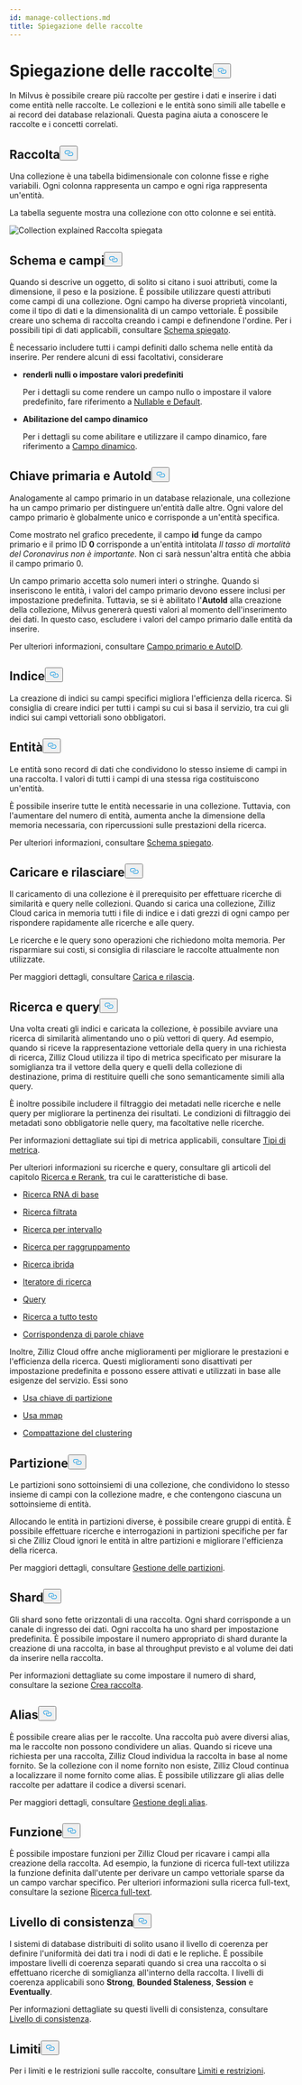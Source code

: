 ```yaml
---
id: manage-collections.md
title: Spiegazione delle raccolte
---
```

<h1 id="Collection-Explained​" class="common-anchor-header">Spiegazione delle raccolte<button data-href="#Collection-Explained​" class="anchor-icon" translate="no">
      <svg translate="no"
        aria-hidden="true"
        focusable="false"
        height="20"
        version="1.1"
        viewBox="0 0 16 16"
        width="16"
      >
        <path
          fill="#0092E4"
          fill-rule="evenodd"
          d="M4 9h1v1H4c-1.5 0-3-1.69-3-3.5S2.55 3 4 3h4c1.45 0 3 1.69 3 3.5 0 1.41-.91 2.72-2 3.25V8.59c.58-.45 1-1.27 1-2.09C10 5.22 8.98 4 8 4H4c-.98 0-2 1.22-2 2.5S3 9 4 9zm9-3h-1v1h1c1 0 2 1.22 2 2.5S13.98 12 13 12H9c-.98 0-2-1.22-2-2.5 0-.83.42-1.64 1-2.09V6.25c-1.09.53-2 1.84-2 3.25C6 11.31 7.55 13 9 13h4c1.45 0 3-1.69 3-3.5S14.5 6 13 6z"
        ></path>
      </svg>
    </button></h1><p>In Milvus è possibile creare più raccolte per gestire i dati e inserire i dati come entità nelle raccolte. Le collezioni e le entità sono simili alle tabelle e ai record dei database relazionali. Questa pagina aiuta a conoscere le raccolte e i concetti correlati.</p>
<h2 id="Collection​" class="common-anchor-header">Raccolta<button data-href="#Collection​" class="anchor-icon" translate="no">
      <svg translate="no"
        aria-hidden="true"
        focusable="false"
        height="20"
        version="1.1"
        viewBox="0 0 16 16"
        width="16"
      >
        <path
          fill="#0092E4"
          fill-rule="evenodd"
          d="M4 9h1v1H4c-1.5 0-3-1.69-3-3.5S2.55 3 4 3h4c1.45 0 3 1.69 3 3.5 0 1.41-.91 2.72-2 3.25V8.59c.58-.45 1-1.27 1-2.09C10 5.22 8.98 4 8 4H4c-.98 0-2 1.22-2 2.5S3 9 4 9zm9-3h-1v1h1c1 0 2 1.22 2 2.5S13.98 12 13 12H9c-.98 0-2-1.22-2-2.5 0-.83.42-1.64 1-2.09V6.25c-1.09.53-2 1.84-2 3.25C6 11.31 7.55 13 9 13h4c1.45 0 3-1.69 3-3.5S14.5 6 13 6z"
        ></path>
      </svg>
    </button></h2><p>Una collezione è una tabella bidimensionale con colonne fisse e righe variabili. Ogni colonna rappresenta un campo e ogni riga rappresenta un'entità. </p>
<p>La tabella seguente mostra una collezione con otto colonne e sei entità.</p>
<p>
  
   <span class="img-wrapper"> <img translate="no" src="/docs/v2.4.x/assets/collection-explained.png" alt="Collection explained" class="doc-image" id="collection-explained" />
   </span> <span class="img-wrapper"> <span>Raccolta spiegata</span> </span></p>
<h2 id="Schema-and-Fields​" class="common-anchor-header">Schema e campi<button data-href="#Schema-and-Fields​" class="anchor-icon" translate="no">
      <svg translate="no"
        aria-hidden="true"
        focusable="false"
        height="20"
        version="1.1"
        viewBox="0 0 16 16"
        width="16"
      >
        <path
          fill="#0092E4"
          fill-rule="evenodd"
          d="M4 9h1v1H4c-1.5 0-3-1.69-3-3.5S2.55 3 4 3h4c1.45 0 3 1.69 3 3.5 0 1.41-.91 2.72-2 3.25V8.59c.58-.45 1-1.27 1-2.09C10 5.22 8.98 4 8 4H4c-.98 0-2 1.22-2 2.5S3 9 4 9zm9-3h-1v1h1c1 0 2 1.22 2 2.5S13.98 12 13 12H9c-.98 0-2-1.22-2-2.5 0-.83.42-1.64 1-2.09V6.25c-1.09.53-2 1.84-2 3.25C6 11.31 7.55 13 9 13h4c1.45 0 3-1.69 3-3.5S14.5 6 13 6z"
        ></path>
      </svg>
    </button></h2><p>Quando si descrive un oggetto, di solito si citano i suoi attributi, come la dimensione, il peso e la posizione. È possibile utilizzare questi attributi come campi di una collezione. Ogni campo ha diverse proprietà vincolanti, come il tipo di dati e la dimensionalità di un campo vettoriale. È possibile creare uno schema di raccolta creando i campi e definendone l'ordine. Per i possibili tipi di dati applicabili, consultare <a href="/docs/it/schema.md">Schema spiegato</a>.</p>
<p>È necessario includere tutti i campi definiti dallo schema nelle entità da inserire. Per rendere alcuni di essi facoltativi, considerare</p>
<ul>
<li><p><strong>renderli nulli o impostare valori predefiniti</strong></p>
<p>Per i dettagli su come rendere un campo nullo o impostare il valore predefinito, fare riferimento a <a href="/docs/it/nullable-and-default.md">Nullable e Default</a>.</p></li>
<li><p><strong>Abilitazione del campo dinamico</strong></p>
<p>Per i dettagli su come abilitare e utilizzare il campo dinamico, fare riferimento a <a href="/docs/it/enable-dynamic-field.md">Campo dinamico</a>.</p></li>
</ul>
<h2 id="Primary-key-and-AutoId​" class="common-anchor-header">Chiave primaria e AutoId<button data-href="#Primary-key-and-AutoId​" class="anchor-icon" translate="no">
      <svg translate="no"
        aria-hidden="true"
        focusable="false"
        height="20"
        version="1.1"
        viewBox="0 0 16 16"
        width="16"
      >
        <path
          fill="#0092E4"
          fill-rule="evenodd"
          d="M4 9h1v1H4c-1.5 0-3-1.69-3-3.5S2.55 3 4 3h4c1.45 0 3 1.69 3 3.5 0 1.41-.91 2.72-2 3.25V8.59c.58-.45 1-1.27 1-2.09C10 5.22 8.98 4 8 4H4c-.98 0-2 1.22-2 2.5S3 9 4 9zm9-3h-1v1h1c1 0 2 1.22 2 2.5S13.98 12 13 12H9c-.98 0-2-1.22-2-2.5 0-.83.42-1.64 1-2.09V6.25c-1.09.53-2 1.84-2 3.25C6 11.31 7.55 13 9 13h4c1.45 0 3-1.69 3-3.5S14.5 6 13 6z"
        ></path>
      </svg>
    </button></h2><p>Analogamente al campo primario in un database relazionale, una collezione ha un campo primario per distinguere un'entità dalle altre. Ogni valore del campo primario è globalmente unico e corrisponde a un'entità specifica. </p>
<p>Come mostrato nel grafico precedente, il campo <strong>id</strong> funge da campo primario e il primo ID <strong>0</strong> corrisponde a un'entità intitolata <em>Il tasso di mortalità del Coronavirus non è importante</em>. Non ci sarà nessun'altra entità che abbia il campo primario 0.</p>
<p>Un campo primario accetta solo numeri interi o stringhe. Quando si inseriscono le entità, i valori del campo primario devono essere inclusi per impostazione predefinita. Tuttavia, se si è abilitato l'<strong>AutoId</strong> alla creazione della collezione, Milvus genererà questi valori al momento dell'inserimento dei dati. In questo caso, escludere i valori del campo primario dalle entità da inserire.</p>
<p>Per ulteriori informazioni, consultare <a href="/docs/it/primary-field.md">Campo primario e AutoID</a>.</p>
<h2 id="Index​" class="common-anchor-header">Indice<button data-href="#Index​" class="anchor-icon" translate="no">
      <svg translate="no"
        aria-hidden="true"
        focusable="false"
        height="20"
        version="1.1"
        viewBox="0 0 16 16"
        width="16"
      >
        <path
          fill="#0092E4"
          fill-rule="evenodd"
          d="M4 9h1v1H4c-1.5 0-3-1.69-3-3.5S2.55 3 4 3h4c1.45 0 3 1.69 3 3.5 0 1.41-.91 2.72-2 3.25V8.59c.58-.45 1-1.27 1-2.09C10 5.22 8.98 4 8 4H4c-.98 0-2 1.22-2 2.5S3 9 4 9zm9-3h-1v1h1c1 0 2 1.22 2 2.5S13.98 12 13 12H9c-.98 0-2-1.22-2-2.5 0-.83.42-1.64 1-2.09V6.25c-1.09.53-2 1.84-2 3.25C6 11.31 7.55 13 9 13h4c1.45 0 3-1.69 3-3.5S14.5 6 13 6z"
        ></path>
      </svg>
    </button></h2><p>La creazione di indici su campi specifici migliora l'efficienza della ricerca. Si consiglia di creare indici per tutti i campi su cui si basa il servizio, tra cui gli indici sui campi vettoriali sono obbligatori.</p>
<h2 id="Entity​" class="common-anchor-header">Entità<button data-href="#Entity​" class="anchor-icon" translate="no">
      <svg translate="no"
        aria-hidden="true"
        focusable="false"
        height="20"
        version="1.1"
        viewBox="0 0 16 16"
        width="16"
      >
        <path
          fill="#0092E4"
          fill-rule="evenodd"
          d="M4 9h1v1H4c-1.5 0-3-1.69-3-3.5S2.55 3 4 3h4c1.45 0 3 1.69 3 3.5 0 1.41-.91 2.72-2 3.25V8.59c.58-.45 1-1.27 1-2.09C10 5.22 8.98 4 8 4H4c-.98 0-2 1.22-2 2.5S3 9 4 9zm9-3h-1v1h1c1 0 2 1.22 2 2.5S13.98 12 13 12H9c-.98 0-2-1.22-2-2.5 0-.83.42-1.64 1-2.09V6.25c-1.09.53-2 1.84-2 3.25C6 11.31 7.55 13 9 13h4c1.45 0 3-1.69 3-3.5S14.5 6 13 6z"
        ></path>
      </svg>
    </button></h2><p>Le entità sono record di dati che condividono lo stesso insieme di campi in una raccolta. I valori di tutti i campi di una stessa riga costituiscono un'entità.</p>
<p>È possibile inserire tutte le entità necessarie in una collezione. Tuttavia, con l'aumentare del numero di entità, aumenta anche la dimensione della memoria necessaria, con ripercussioni sulle prestazioni della ricerca.</p>
<p>Per ulteriori informazioni, consultare <a href="/docs/it/schema.md">Schema spiegato</a>.</p>
<h2 id="Load-and-Release​" class="common-anchor-header">Caricare e rilasciare<button data-href="#Load-and-Release​" class="anchor-icon" translate="no">
      <svg translate="no"
        aria-hidden="true"
        focusable="false"
        height="20"
        version="1.1"
        viewBox="0 0 16 16"
        width="16"
      >
        <path
          fill="#0092E4"
          fill-rule="evenodd"
          d="M4 9h1v1H4c-1.5 0-3-1.69-3-3.5S2.55 3 4 3h4c1.45 0 3 1.69 3 3.5 0 1.41-.91 2.72-2 3.25V8.59c.58-.45 1-1.27 1-2.09C10 5.22 8.98 4 8 4H4c-.98 0-2 1.22-2 2.5S3 9 4 9zm9-3h-1v1h1c1 0 2 1.22 2 2.5S13.98 12 13 12H9c-.98 0-2-1.22-2-2.5 0-.83.42-1.64 1-2.09V6.25c-1.09.53-2 1.84-2 3.25C6 11.31 7.55 13 9 13h4c1.45 0 3-1.69 3-3.5S14.5 6 13 6z"
        ></path>
      </svg>
    </button></h2><p>Il caricamento di una collezione è il prerequisito per effettuare ricerche di similarità e query nelle collezioni. Quando si carica una collezione, Zilliz Cloud carica in memoria tutti i file di indice e i dati grezzi di ogni campo per rispondere rapidamente alle ricerche e alle query.</p>
<p>Le ricerche e le query sono operazioni che richiedono molta memoria. Per risparmiare sui costi, si consiglia di rilasciare le raccolte attualmente non utilizzate.</p>
<p>Per maggiori dettagli, consultare <a href="/docs/it/load-and-release.md">Carica e rilascia</a>.</p>
<h2 id="Search-and-Query​" class="common-anchor-header">Ricerca e query<button data-href="#Search-and-Query​" class="anchor-icon" translate="no">
      <svg translate="no"
        aria-hidden="true"
        focusable="false"
        height="20"
        version="1.1"
        viewBox="0 0 16 16"
        width="16"
      >
        <path
          fill="#0092E4"
          fill-rule="evenodd"
          d="M4 9h1v1H4c-1.5 0-3-1.69-3-3.5S2.55 3 4 3h4c1.45 0 3 1.69 3 3.5 0 1.41-.91 2.72-2 3.25V8.59c.58-.45 1-1.27 1-2.09C10 5.22 8.98 4 8 4H4c-.98 0-2 1.22-2 2.5S3 9 4 9zm9-3h-1v1h1c1 0 2 1.22 2 2.5S13.98 12 13 12H9c-.98 0-2-1.22-2-2.5 0-.83.42-1.64 1-2.09V6.25c-1.09.53-2 1.84-2 3.25C6 11.31 7.55 13 9 13h4c1.45 0 3-1.69 3-3.5S14.5 6 13 6z"
        ></path>
      </svg>
    </button></h2><p>Una volta creati gli indici e caricata la collezione, è possibile avviare una ricerca di similarità alimentando uno o più vettori di query. Ad esempio, quando si riceve la rappresentazione vettoriale della query in una richiesta di ricerca, Zilliz Cloud utilizza il tipo di metrica specificato per misurare la somiglianza tra il vettore della query e quelli della collezione di destinazione, prima di restituire quelli che sono semanticamente simili alla query.</p>
<p>È inoltre possibile includere il filtraggio dei metadati nelle ricerche e nelle query per migliorare la pertinenza dei risultati. Le condizioni di filtraggio dei metadati sono obbligatorie nelle query, ma facoltative nelle ricerche.</p>
<p>Per informazioni dettagliate sui tipi di metrica applicabili, consultare <a href="/docs/it/metric.md">Tipi di metrica</a>.</p>
<p>Per ulteriori informazioni su ricerche e query, consultare gli articoli del capitolo <a href="/docs/it/single-vector-search.md">Ricerca e Rerank</a>, tra cui le caratteristiche di base.</p>
<ul>
<li><p><a href="/docs/it/single-vector-search.md">Ricerca RNA di base</a></p></li>
<li><p><a href="/docs/it/filtered-search.md">Ricerca filtrata</a></p></li>
<li><p><a href="/docs/it/range-search.md">Ricerca per intervallo</a></p></li>
<li><p><a href="/docs/it/grouping-search.md">Ricerca per raggruppamento</a></p></li>
<li><p><a href="/docs/it/multi-vector-search.md">Ricerca ibrida</a></p></li>
<li><p><a href="/docs/it/with-iterators.md">Iteratore di ricerca</a></p></li>
<li><p><a href="/docs/it/get-and-scalar-query.md">Query</a></p></li>
<li><p><a href="/docs/it/full-text-search.md">Ricerca a tutto testo</a></p></li>
<li><p><a href="/docs/it/keyword-match.md">Corrispondenza di parole chiave</a></p></li>
</ul>
<p>Inoltre, Zilliz Cloud offre anche miglioramenti per migliorare le prestazioni e l'efficienza della ricerca. Questi miglioramenti sono disattivati per impostazione predefinita e possono essere attivati e utilizzati in base alle esigenze del servizio. Essi sono</p>
<ul>
<li><p><a href="/docs/it/use-partition-key.md">Usa chiave di partizione</a></p></li>
<li><p><a href="/docs/it/mmap.md">Usa mmap</a></p></li>
<li><p><a href="/docs/it/clustering-compaction.md">Compattazione del clustering</a></p></li>
</ul>
<h2 id="Partition​" class="common-anchor-header">Partizione<button data-href="#Partition​" class="anchor-icon" translate="no">
      <svg translate="no"
        aria-hidden="true"
        focusable="false"
        height="20"
        version="1.1"
        viewBox="0 0 16 16"
        width="16"
      >
        <path
          fill="#0092E4"
          fill-rule="evenodd"
          d="M4 9h1v1H4c-1.5 0-3-1.69-3-3.5S2.55 3 4 3h4c1.45 0 3 1.69 3 3.5 0 1.41-.91 2.72-2 3.25V8.59c.58-.45 1-1.27 1-2.09C10 5.22 8.98 4 8 4H4c-.98 0-2 1.22-2 2.5S3 9 4 9zm9-3h-1v1h1c1 0 2 1.22 2 2.5S13.98 12 13 12H9c-.98 0-2-1.22-2-2.5 0-.83.42-1.64 1-2.09V6.25c-1.09.53-2 1.84-2 3.25C6 11.31 7.55 13 9 13h4c1.45 0 3-1.69 3-3.5S14.5 6 13 6z"
        ></path>
      </svg>
    </button></h2><p>Le partizioni sono sottoinsiemi di una collezione, che condividono lo stesso insieme di campi con la collezione madre, e che contengono ciascuna un sottoinsieme di entità.</p>
<p>Allocando le entità in partizioni diverse, è possibile creare gruppi di entità. È possibile effettuare ricerche e interrogazioni in partizioni specifiche per far sì che Zilliz Cloud ignori le entità in altre partizioni e migliorare l'efficienza della ricerca.</p>
<p>Per maggiori dettagli, consultare <a href="/docs/it/manage-partitions.md">Gestione delle partizioni</a>.</p>
<h2 id="Shard​" class="common-anchor-header">Shard<button data-href="#Shard​" class="anchor-icon" translate="no">
      <svg translate="no"
        aria-hidden="true"
        focusable="false"
        height="20"
        version="1.1"
        viewBox="0 0 16 16"
        width="16"
      >
        <path
          fill="#0092E4"
          fill-rule="evenodd"
          d="M4 9h1v1H4c-1.5 0-3-1.69-3-3.5S2.55 3 4 3h4c1.45 0 3 1.69 3 3.5 0 1.41-.91 2.72-2 3.25V8.59c.58-.45 1-1.27 1-2.09C10 5.22 8.98 4 8 4H4c-.98 0-2 1.22-2 2.5S3 9 4 9zm9-3h-1v1h1c1 0 2 1.22 2 2.5S13.98 12 13 12H9c-.98 0-2-1.22-2-2.5 0-.83.42-1.64 1-2.09V6.25c-1.09.53-2 1.84-2 3.25C6 11.31 7.55 13 9 13h4c1.45 0 3-1.69 3-3.5S14.5 6 13 6z"
        ></path>
      </svg>
    </button></h2><p>Gli shard sono fette orizzontali di una raccolta. Ogni shard corrisponde a un canale di ingresso dei dati. Ogni raccolta ha uno shard per impostazione predefinita. È possibile impostare il numero appropriato di shard durante la creazione di una raccolta, in base al throughput previsto e al volume dei dati da inserire nella raccolta.</p>
<p>Per informazioni dettagliate su come impostare il numero di shard, consultare la sezione <a href="/docs/it/create-collection.md">Crea raccolta</a>.</p>
<h2 id="Alias​" class="common-anchor-header">Alias<button data-href="#Alias​" class="anchor-icon" translate="no">
      <svg translate="no"
        aria-hidden="true"
        focusable="false"
        height="20"
        version="1.1"
        viewBox="0 0 16 16"
        width="16"
      >
        <path
          fill="#0092E4"
          fill-rule="evenodd"
          d="M4 9h1v1H4c-1.5 0-3-1.69-3-3.5S2.55 3 4 3h4c1.45 0 3 1.69 3 3.5 0 1.41-.91 2.72-2 3.25V8.59c.58-.45 1-1.27 1-2.09C10 5.22 8.98 4 8 4H4c-.98 0-2 1.22-2 2.5S3 9 4 9zm9-3h-1v1h1c1 0 2 1.22 2 2.5S13.98 12 13 12H9c-.98 0-2-1.22-2-2.5 0-.83.42-1.64 1-2.09V6.25c-1.09.53-2 1.84-2 3.25C6 11.31 7.55 13 9 13h4c1.45 0 3-1.69 3-3.5S14.5 6 13 6z"
        ></path>
      </svg>
    </button></h2><p>È possibile creare alias per le raccolte. Una raccolta può avere diversi alias, ma le raccolte non possono condividere un alias. Quando si riceve una richiesta per una raccolta, Zilliz Cloud individua la raccolta in base al nome fornito. Se la collezione con il nome fornito non esiste, Zilliz Cloud continua a localizzare il nome fornito come alias. È possibile utilizzare gli alias delle raccolte per adattare il codice a diversi scenari.</p>
<p>Per maggiori dettagli, consultare <a href="/docs/it/manage-aliases.md">Gestione degli alias</a>.</p>
<h2 id="Function​" class="common-anchor-header">Funzione<button data-href="#Function​" class="anchor-icon" translate="no">
      <svg translate="no"
        aria-hidden="true"
        focusable="false"
        height="20"
        version="1.1"
        viewBox="0 0 16 16"
        width="16"
      >
        <path
          fill="#0092E4"
          fill-rule="evenodd"
          d="M4 9h1v1H4c-1.5 0-3-1.69-3-3.5S2.55 3 4 3h4c1.45 0 3 1.69 3 3.5 0 1.41-.91 2.72-2 3.25V8.59c.58-.45 1-1.27 1-2.09C10 5.22 8.98 4 8 4H4c-.98 0-2 1.22-2 2.5S3 9 4 9zm9-3h-1v1h1c1 0 2 1.22 2 2.5S13.98 12 13 12H9c-.98 0-2-1.22-2-2.5 0-.83.42-1.64 1-2.09V6.25c-1.09.53-2 1.84-2 3.25C6 11.31 7.55 13 9 13h4c1.45 0 3-1.69 3-3.5S14.5 6 13 6z"
        ></path>
      </svg>
    </button></h2><p>È possibile impostare funzioni per Zilliz Cloud per ricavare i campi alla creazione della raccolta. Ad esempio, la funzione di ricerca full-text utilizza la funzione definita dall'utente per derivare un campo vettoriale sparse da un campo varchar specifico. Per ulteriori informazioni sulla ricerca full-text, consultare la sezione <a href="/docs/it/full-text-search.md">Ricerca full-text</a>.</p>
<h2 id="Consistency-Level​" class="common-anchor-header">Livello di consistenza<button data-href="#Consistency-Level​" class="anchor-icon" translate="no">
      <svg translate="no"
        aria-hidden="true"
        focusable="false"
        height="20"
        version="1.1"
        viewBox="0 0 16 16"
        width="16"
      >
        <path
          fill="#0092E4"
          fill-rule="evenodd"
          d="M4 9h1v1H4c-1.5 0-3-1.69-3-3.5S2.55 3 4 3h4c1.45 0 3 1.69 3 3.5 0 1.41-.91 2.72-2 3.25V8.59c.58-.45 1-1.27 1-2.09C10 5.22 8.98 4 8 4H4c-.98 0-2 1.22-2 2.5S3 9 4 9zm9-3h-1v1h1c1 0 2 1.22 2 2.5S13.98 12 13 12H9c-.98 0-2-1.22-2-2.5 0-.83.42-1.64 1-2.09V6.25c-1.09.53-2 1.84-2 3.25C6 11.31 7.55 13 9 13h4c1.45 0 3-1.69 3-3.5S14.5 6 13 6z"
        ></path>
      </svg>
    </button></h2><p>I sistemi di database distribuiti di solito usano il livello di coerenza per definire l'uniformità dei dati tra i nodi di dati e le repliche. È possibile impostare livelli di coerenza separati quando si crea una raccolta o si effettuano ricerche di somiglianza all'interno della raccolta. I livelli di coerenza applicabili sono <strong>Strong</strong>, <strong>Bounded Staleness</strong>, <strong>Session</strong> e <strong>Eventually</strong>.</p>
<p>Per informazioni dettagliate su questi livelli di consistenza, consultare <a href="/docs/it/consistency.md">Livello di consistenza</a>.</p>
<h2 id="Limits​" class="common-anchor-header">Limiti<button data-href="#Limits​" class="anchor-icon" translate="no">
      <svg translate="no"
        aria-hidden="true"
        focusable="false"
        height="20"
        version="1.1"
        viewBox="0 0 16 16"
        width="16"
      >
        <path
          fill="#0092E4"
          fill-rule="evenodd"
          d="M4 9h1v1H4c-1.5 0-3-1.69-3-3.5S2.55 3 4 3h4c1.45 0 3 1.69 3 3.5 0 1.41-.91 2.72-2 3.25V8.59c.58-.45 1-1.27 1-2.09C10 5.22 8.98 4 8 4H4c-.98 0-2 1.22-2 2.5S3 9 4 9zm9-3h-1v1h1c1 0 2 1.22 2 2.5S13.98 12 13 12H9c-.98 0-2-1.22-2-2.5 0-.83.42-1.64 1-2.09V6.25c-1.09.53-2 1.84-2 3.25C6 11.31 7.55 13 9 13h4c1.45 0 3-1.69 3-3.5S14.5 6 13 6z"
        ></path>
      </svg>
    </button></h2><p>Per i limiti e le restrizioni sulle raccolte, consultare <a href="/docs/it/limitations.md">Limiti e restrizioni</a>.</p>
